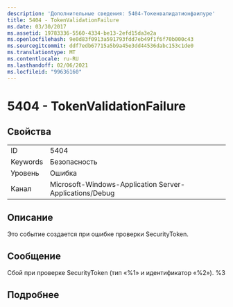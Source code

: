 ```yaml
---
description: 'Дополнительные сведения: 5404-Токенвалидатионфаилуре'
title: 5404 - TokenValidationFailure
ms.date: 03/30/2017
ms.assetid: 19783336-5560-4334-be13-2efd15da3e2a
ms.openlocfilehash: 9e0d83f0913a591793fdd7eb49f1f6f70b000c43
ms.sourcegitcommit: ddf7edb67715a5b9a45e3dd44536dabc153c1de0
ms.translationtype: MT
ms.contentlocale: ru-RU
ms.lasthandoff: 02/06/2021
ms.locfileid: "99636160"
---
```

# <a name="5404---tokenvalidationfailure"></a>5404 - TokenValidationFailure

## <a name="properties"></a>Свойства  
  
|||  
|-|-|  
|ID|5404|  
|Keywords|Безопасность|  
|Уровень|Ошибка|  
|Канал|Microsoft-Windows-Application Server-Applications/Debug|  
  
## <a name="description"></a>Описание  

 Это событие создается при ошибке проверки SecurityToken.  
  
## <a name="message"></a>Сообщение  

 Сбой при проверке SecurityToken (тип «%1» и идентификатор «%2»). %3  
  
## <a name="details"></a>Подробнее

